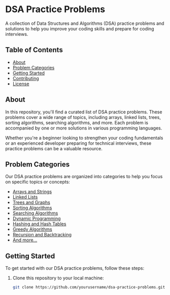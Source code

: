 # DSA Practice Problems

A collection of Data Structures and Algorithms (DSA) practice problems and solutions to help you improve your coding skills and prepare for coding interviews.

## Table of Contents

- [About](#about)
- [Problem Categories](#problem-categories)
- [Getting Started](#getting-started)
- [Contributing](#contributing)
- [License](#license)

## About

In this repository, you'll find a curated list of DSA practice problems. These problems cover a wide range of topics, including arrays, linked lists, trees, sorting algorithms, searching algorithms, and more. Each problem is accompanied by one or more solutions in various programming languages.

Whether you're a beginner looking to strengthen your coding fundamentals or an experienced developer preparing for technical interviews, these practice problems can be a valuable resource.

## Problem Categories

Our DSA practice problems are organized into categories to help you focus on specific topics or concepts:

- [Arrays and Strings](problems/arrays-and-strings)
- [Linked Lists](problems/linked-lists)
- [Trees and Graphs](problems/trees-and-graphs)
- [Sorting Algorithms](problems/sorting-algorithms)
- [Searching Algorithms](problems/searching-algorithms)
- [Dynamic Programming](problems/dynamic-programming)
- [Hashing and Hash Tables](problems/hashing-and-hash-tables)
- [Greedy Algorithms](problems/greedy-algorithms)
- [Recursion and Backtracking](problems/recursion-and-backtracking)
- [And more...](problems)

## Getting Started

To get started with our DSA practice problems, follow these steps:

1. Clone this repository to your local machine:

   ```bash
   git clone https://github.com/yourusername/dsa-practice-problems.git

